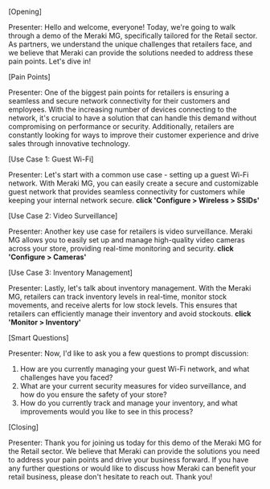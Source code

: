 [Opening]

Presenter: Hello and welcome, everyone! Today, we're going to walk through a demo of the Meraki MG, specifically tailored for the Retail sector. As partners, we understand the unique challenges that retailers face, and we believe that Meraki can provide the solutions needed to address these pain points. Let's dive in!

[Pain Points]

Presenter: One of the biggest pain points for retailers is ensuring a seamless and secure network connectivity for their customers and employees. With the increasing number of devices connecting to the network, it's crucial to have a solution that can handle this demand without compromising on performance or security. Additionally, retailers are constantly looking for ways to improve their customer experience and drive sales through innovative technology.

[Use Case 1: Guest Wi-Fi]

Presenter: Let's start with a common use case - setting up a guest Wi-Fi network. With Meraki MG, you can easily create a secure and customizable guest network that provides seamless connectivity for customers while keeping your internal network secure. **click 'Configure > Wireless > SSIDs'**

[Use Case 2: Video Surveillance]

Presenter: Another key use case for retailers is video surveillance. Meraki MG allows you to easily set up and manage high-quality video cameras across your store, providing real-time monitoring and security. **click 'Configure > Cameras'**

[Use Case 3: Inventory Management]

Presenter: Lastly, let's talk about inventory management. With the Meraki MG, retailers can track inventory levels in real-time, monitor stock movements, and receive alerts for low stock levels. This ensures that retailers can efficiently manage their inventory and avoid stockouts. **click 'Monitor > Inventory'**

[Smart Questions]

Presenter: Now, I'd like to ask you a few questions to prompt discussion:
1. How are you currently managing your guest Wi-Fi network, and what challenges have you faced?
2. What are your current security measures for video surveillance, and how do you ensure the safety of your store?
3. How do you currently track and manage your inventory, and what improvements would you like to see in this process?

[Closing]

Presenter: Thank you for joining us today for this demo of the Meraki MG for the Retail sector. We believe that Meraki can provide the solutions you need to address your pain points and drive your business forward. If you have any further questions or would like to discuss how Meraki can benefit your retail business, please don't hesitate to reach out. Thank you!